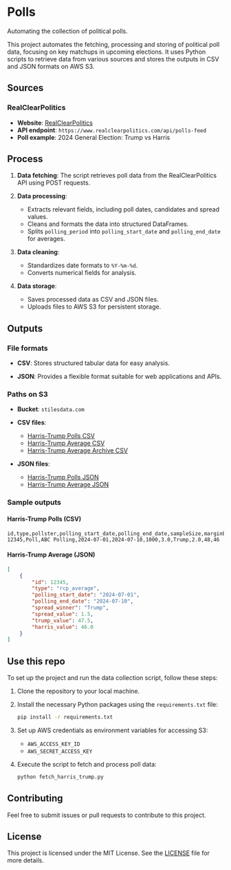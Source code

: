 
# Polls

Automating the collection of political polls.

This project automates the fetching, processing and storing of political poll data, focusing on key matchups in upcoming elections. It uses Python scripts to retrieve data from various sources and stores the outputs in CSV and JSON formats on AWS S3.

## Sources

### RealClearPolitics

- **Website**: [RealClearPolitics](https://www.realclearpolitics.com/)
- **API endpoint**: `https://www.realclearpolitics.com/api/polls-feed`
- **Poll example**: 2024 General Election: Trump vs Harris

## Process

1. **Data fetching**: The script retrieves poll data from the RealClearPolitics API using POST requests. 

2. **Data processing**: 
    - Extracts relevant fields, including poll dates, candidates and spread values.
    - Cleans and formats the data into structured DataFrames.
    - Splits `polling_period` into `polling_start_date` and `polling_end_date` for averages.

3. **Data cleaning**:
    - Standardizes date formats to `%Y-%m-%d`.
    - Converts numerical fields for analysis.

4. **Data storage**:
    - Saves processed data as CSV and JSON files.
    - Uploads files to AWS S3 for persistent storage.

## Outputs

### File formats

- **CSV**: Stores structured tabular data for easy analysis.

- **JSON**: Provides a flexible format suitable for web applications and APIs.

### Paths on S3

- **Bucket**: `stilesdata.com`

- **CSV files**:
  - [Harris-Trump Polls CSV](s3://stilesdata.com/polling/harris_trump_polls.csv)
  - [Harris-Trump Average CSV](s3://stilesdata.com/polling/harris_trump_avg.csv)
  - [Harris-Trump Average Archive CSV](s3://stilesdata.com/polling/archive/harris_trump_avg_YYYY-MM-DD.csv)

- **JSON files**:
  - [Harris-Trump Polls JSON](s3://stilesdata.com/polling/harris_trump_polls.json)
  - [Harris-Trump Average JSON](s3://stilesdata.com/polling/harris_trump_avg.json)

### Sample outputs

#### Harris-Trump Polls (CSV)
```
id,type,pollster,polling_start_date,polling_end_date,sampleSize,marginError,spread_winner,spread_value,trump_value,harris_value
12345,Poll,ABC Polling,2024-07-01,2024-07-10,1000,3.0,Trump,2.0,48,46
```

#### Harris-Trump Average (JSON)
```json
[
    {
        "id": 12345,
        "type": "rcp_average",
        "polling_start_date": "2024-07-01",
        "polling_end_date": "2024-07-10",
        "spread_winner": "Trump",
        "spread_value": 1.5,
        "trump_value": 47.5,
        "harris_value": 46.0
    }
]
```

## Use this repo

To set up the project and run the data collection script, follow these steps:

1. Clone the repository to your local machine.

2. Install the necessary Python packages using the `requirements.txt` file:
   ```bash
   pip install -r requirements.txt
   ```

3. Set up AWS credentials as environment variables for accessing S3:
   - `AWS_ACCESS_KEY_ID`
   - `AWS_SECRET_ACCESS_KEY`

4. Execute the script to fetch and process poll data:
   ```bash
   python fetch_harris_trump.py
   ```

## Contributing

Feel free to submit issues or pull requests to contribute to this project.

## License

This project is licensed under the MIT License. See the [LICENSE](LICENSE) file for more details.
